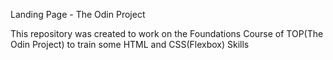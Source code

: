 Landing Page - The Odin Project

This repository was created to work on the Foundations Course of TOP(The Odin Project) to train some HTML and CSS(Flexbox) Skills
